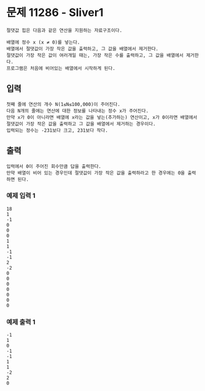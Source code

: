 # 문제 11286 - Sliver1
    절댓값 힙은 다음과 같은 연산을 지원하는 자료구조이다.
    
    배열에 정수 x (x ≠ 0)를 넣는다.
    배열에서 절댓값이 가장 작은 값을 출력하고, 그 값을 배열에서 제거한다. 
    절댓값이 가장 작은 값이 여러개일 때는, 가장 작은 수를 출력하고, 그 값을 배열에서 제거한다.
    프로그램은 처음에 비어있는 배열에서 시작하게 된다.

## 입력
    첫째 줄에 연산의 개수 N(1≤N≤100,000)이 주어진다. 
    다음 N개의 줄에는 연산에 대한 정보를 나타내는 정수 x가 주어진다. 
    만약 x가 0이 아니라면 배열에 x라는 값을 넣는(추가하는) 연산이고, x가 0이라면 배열에서 절댓값이 가장 작은 값을 출력하고 그 값을 배열에서 제거하는 경우이다. 
    입력되는 정수는 -231보다 크고, 231보다 작다.

## 출력
    입력에서 0이 주어진 회수만큼 답을 출력한다. 
    만약 배열이 비어 있는 경우인데 절댓값이 가장 작은 값을 출력하라고 한 경우에는 0을 출력하면 된다.

### 예제 입력 1
    18
    1
    -1
    0
    0
    0
    1
    1
    -1
    -1
    2
    -2
    0
    0
    0
    0
    0
    0
    0
### 예제 출력 1
    -1
    1
    0
    -1
    -1
    1
    1
    -2
    2
    0